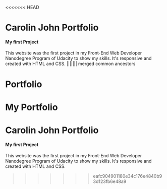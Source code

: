 <<<<<<< HEAD
# Carolin John Portfolio

#### My first Project

This website was the first project in my Front-End Web Developer Nanodegree Program of Udacity to show my skills. It's responsive and created with HTML and CSS.
||||||| merged common ancestors
# Portfolio
My Portfolio
=======
# Carolin John Portfolio

#### My first Project
This website was the first project in my Front-End Web Developer Nanodegree Program of Udacity to show my skills. It's responsive and created with HTML and CSS. 

  
>>>>>>> eafc904901180e34c176e4840b93d123fb6e48a9
